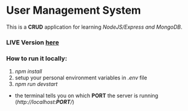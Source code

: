 # User Management System

This is a **CRUD** application for learning *NodeJS/Express and MongoDB*.

### LIVE Version [here]()

### How to run it locally:
1. *npm install*
2. setup your personal environment variables in *.env* file
3. *npm run devstart*
  - the terminal tells you on which **PORT** the server is running (*http://localhost:**PORT**/*)